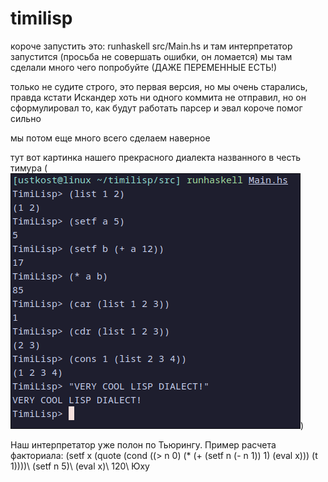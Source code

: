 # timilisp

короче запустить это: runhaskell src/Main.hs
и там интерпретатор запустится (просьба не совершать ошибки, он ломается)
мы там сделали много чего попробуйте (ДАЖЕ ПЕРЕМЕННЫЕ ЕСТЬ!)

только не судите строго, это первая версия, но мы очень старались, правда
кстати Искандер хоть ни одного коммита не отправил, но он сформулировал то, как будут работать парсер и эвал
короче помог сильно

мы потом еще много всего сделаем наверное

тут вот картинка нашего прекрасного диалекта названного в честь тимура
(![timilispik](./kartinka.png))

Наш интерпретатор уже полон по Тьюрингу. Пример расчета факториала:
(setf x (quote (cond ((> n 0) (* (+ (setf n (- n 1)) 1) (eval x))) (t 1))))\\
(setf n 5)\\
(eval x)\\
120\\
Юху
